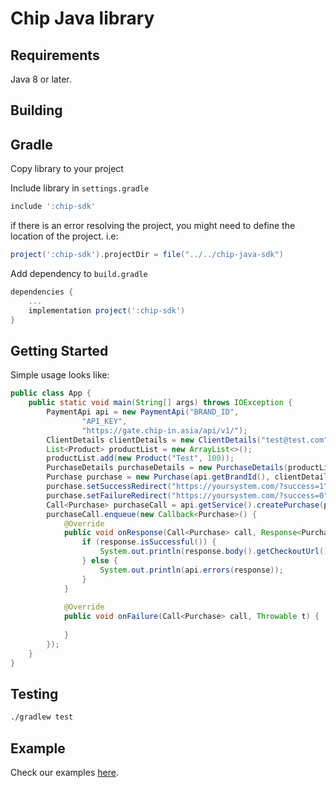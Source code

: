 # Chip Java library

## Requirements

Java 8 or later.

## Building

## Gradle

Copy library to your project

Include library in `settings.gradle`

```groovy
include ':chip-sdk'
```

if there is an error resolving the project, you might need to define the location of the project. i.e:

```groovy
project(':chip-sdk').projectDir = file("../../chip-java-sdk")
```

Add dependency to `build.gradle`

```groovy
dependencies {
    ...
    implementation project(':chip-sdk')
}
```

## Getting Started

Simple usage looks like:


```java
public class App {
    public static void main(String[] args) throws IOException {
        PaymentApi api = new PaymentApi("BRAND_ID",
                "API_KEY",
                "https://gate.chip-in.asia/api/v1/");
        ClientDetails clientDetails = new ClientDetails("test@test.com");
        List<Product> productList = new ArrayList<>();
        productList.add(new Product("Test", 100));
        PurchaseDetails purchaseDetails = new PurchaseDetails(productList);
        Purchase purchase = new Purchase(api.getBrandId(), clientDetails, purchaseDetails);
        purchase.setSuccessRedirect("https://yoursystem.com/?success=1");
        purchase.setFailureRedirect("https://yoursystem.com/?success=0");
        Call<Purchase> purchaseCall = api.getService().createPurchase(purchase);
        purchaseCall.enqueue(new Callback<Purchase>() {
            @Override
            public void onResponse(Call<Purchase> call, Response<Purchase> response) {
                if (response.isSuccessful()) {
                    System.out.println(response.body().getCheckoutUrl());
                } else {
                    System.out.println(api.errors(response));
                }
            }
        
            @Override
            public void onFailure(Call<Purchase> call, Throwable t) {
        
            }
        });
    }
}
```

## Testing

```bash
./gradlew test
```

## Example
Check our examples [here](./examples).
